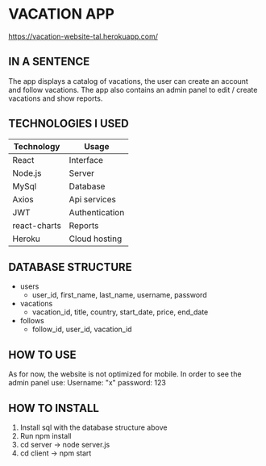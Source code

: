 # VACATION APP #
https://vacation-website-tal.herokuapp.com/

## IN A SENTENCE ##

The app displays a catalog of vacations, the user can create an account and follow vacations. 
The app also contains an admin panel to edit / create vacations and show reports. 

## TECHNOLOGIES I USED ##
Technology  | Usage
------------- | -------------
React  | Interface
Node.js  | Server
MySql  | Database
Axios  | Api services
JWT  | Authentication
react-charts | Reports
Heroku | Cloud hosting

## DATABASE STRUCTURE  ##
* users
    * user_id, first_name, last_name, username, password
* vacations
    * vacation_id, title, country, start_date, price, end_date
* follows
    * follow_id, user_id, vacation_id

## HOW TO USE ##
  As for now, the website is not optimized for mobile.
  In order to see the admin panel use:
     Username: "x"
     password: 123

## HOW TO INSTALL ##
1) Install sql with the database structure above
2) Run npm install
3) cd server -> node server.js
4) cd client -> npm start



